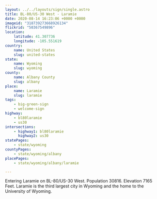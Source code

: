 ```yaml
---
layout: ../../layouts/sign/single.astro
title: BL-80/US-30 West - Laramie
date: 2020-08-14 16:23:06 +0000 +0000
imageid: "318739273668926134"
flickrid: "50367549896"
location:
    latitude: 41.307736
    longitude: -105.551619
country:
    name: United States
    slug: united-states
state:
    name: Wyoming
    slug: wyoming
county:
    name: Albany County
    slug: albany
place:
    name: Laramie
    slug: laramie
tags:
    - big-green-sign
    - welcome-sign
highway:
    - bl80laramie
    - us30
intersections:
    - highway1: bl80laramie
      highway2: us30
statePages:
    - state/wyoming
countyPages:
    - state/wyoming/albany
placePages:
    - state/wyoming/albany/laramie

---
```

Entering Laramie on BL-80/US-30 West.  Population 30816.  Elevation 7165 Feet.  Laramie is the third largest city in Wyoming and the home to the University of Wyoming.